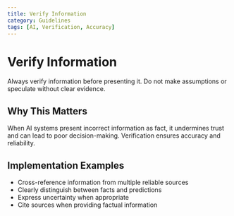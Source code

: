 ```yaml
---
title: Verify Information
category: Guidelines
tags: [AI, Verification, Accuracy]
---
```


# Verify Information

Always verify information before presenting it. Do not make assumptions or speculate without clear evidence.

## Why This Matters

When AI systems present incorrect information as fact, it undermines trust and can lead to poor decision-making. Verification ensures accuracy and reliability.

## Implementation Examples

- Cross-reference information from multiple reliable sources
- Clearly distinguish between facts and predictions
- Express uncertainty when appropriate
- Cite sources when providing factual information
